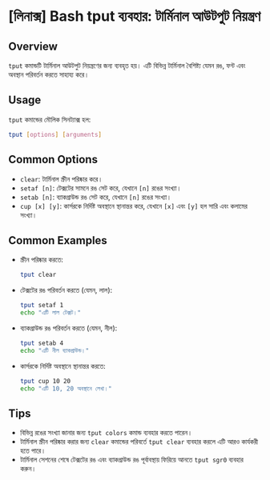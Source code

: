 # [লিনাক্স] Bash tput ব্যবহার: টার্মিনাল আউটপুট নিয়ন্ত্রণ

## Overview
`tput` কমান্ডটি টার্মিনাল আউটপুট নিয়ন্ত্রণের জন্য ব্যবহৃত হয়। এটি বিভিন্ন টার্মিনাল বৈশিষ্ট্য যেমন রঙ, ফন্ট এবং অবস্থান পরিবর্তন করতে সাহায্য করে।

## Usage
`tput` কমান্ডের মৌলিক সিনট্যাক্স হল:

```bash
tput [options] [arguments]
```

## Common Options
- `clear`: টার্মিনাল স্ক্রীন পরিষ্কার করে।
- `setaf [n]`: টেক্সটের সামনে রঙ সেট করে, যেখানে `[n]` রঙের সংখ্যা।
- `setab [n]`: ব্যাকগ্রাউন্ড রঙ সেট করে, যেখানে `[n]` রঙের সংখ্যা।
- `cup [x] [y]`: কার্সরকে নির্দিষ্ট অবস্থানে স্থানান্তর করে, যেখানে `[x]` এবং `[y]` হল সারি এবং কলামের সংখ্যা।

## Common Examples
- স্ক্রীন পরিষ্কার করতে:
  ```bash
  tput clear
  ```

- টেক্সটের রঙ পরিবর্তন করতে (যেমন, লাল):
  ```bash
  tput setaf 1
  echo "এটি লাল টেক্সট।"
  ```

- ব্যাকগ্রাউন্ড রঙ পরিবর্তন করতে (যেমন, নীল):
  ```bash
  tput setab 4
  echo "এটি নীল ব্যাকগ্রাউন্ড।"
  ```

- কার্সরকে নির্দিষ্ট অবস্থানে স্থানান্তর করতে:
  ```bash
  tput cup 10 20
  echo "এটি 10, 20 অবস্থানে লেখা।"
  ```

## Tips
- বিভিন্ন রঙের সংখ্যা জানার জন্য `tput colors` কমান্ড ব্যবহার করতে পারেন।
- টার্মিনাল স্ক্রীন পরিষ্কার করার জন্য `clear` কমান্ডের পরিবর্তে `tput clear` ব্যবহার করলে এটি আরও কার্যকরী হতে পারে।
- টার্মিনাল সেশনের শেষে টেক্সটের রঙ এবং ব্যাকগ্রাউন্ড রঙ পূর্বাবস্থায় ফিরিয়ে আনতে `tput sgr0` ব্যবহার করুন।
